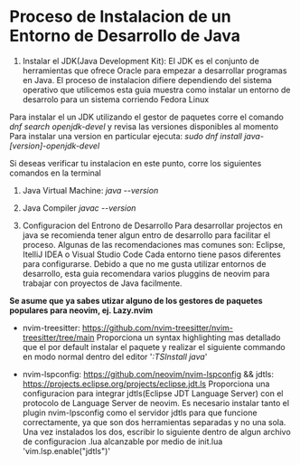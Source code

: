 # Proceso de Instalacion de un Entorno de Desarrollo de Java

1. Instalar el JDK(Java Development Kit):
El JDK es el conjunto de herramientas que ofrece Oracle para empezar a
desarrollar programas en Java. El proceso de instalacion difiere
dependiendo del sistema operativo que utilicemos esta guia muestra como
instalar un entorno de desarrolo para un sistema corriendo Fedora Linux

Para instalar el un JDK utilizando el gestor de paquetes corre el comando
*dnf search openjdk-devel*
y revisa las versiones disponibles al momento
Para instalar una version en particular ejecuta:
*sudo dnf install java-[version]-openjdk-devel*

Si deseas verificar tu instalacion en este punto, corre los siguientes
comandos en la terminal
1. Java Virtual Machine:
*java --version*
2. Java Compiler
*javac --version*

2. Configuracion del Entrono de Desarrollo
Para desarrollar projectos en java se recomienda tener algun entro de
desarrollo para facilitar el proceso. Algunas de las recomendaciones
mas comunes son: Eclipse, ItelliJ IDEA o Visual Studio Code
Cada entorno tiene pasos diferentes para configurarse. Debido a que no
me gusta utilizar entornos de desarrollo, esta guia recomendara varios
pluggins de neovim para trabajar con proyectos de Java facilmente.

**Se asume que ya sabes utizar alguno de los gestores de paquetes
populares para neovim, ej. Lazy.nvim**

* nvim-treesitter: https://github.com/nvim-treesitter/nvim-treesitter/tree/main
    Proporciona un syntax highlighting mas detallado que el por default
    instalar el paquete y realizar el siguiente commando en modo normal
    dentro del editor '*:TSInstall java*'

* nvim-lspconfig: https://github.com/neovim/nvim-lspconfig
  && jdtls: https://projects.eclipse.org/projects/eclipse.jdt.ls
    Proporciona una configuracion para integrar jdtls(Eclipse JDT Language Server)
    con el protocolo de Language Server de neovim. Es necesario instalar tanto el
    plugin nvim-lpsconfig como el servidor jdtls para que funcione correctamente,
    ya que son dos herramientas separadas y no una sola.
    Una vez instalados los dos, escribir lo siguiente dentro de algun archivo de
    configuracion .lua alcanzable por medio de init.lua 'vim.lsp.enable("jdtls")'


